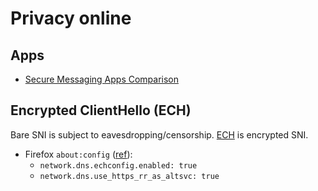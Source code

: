 # Privacy online

## Apps
- [Secure Messaging Apps Comparison](https://www.securemessagingapps.com/)


## Encrypted ClientHello (ECH)
Bare SNI is subject to eavesdropping/censorship.
[ECH](https://en.wikipedia.org/wiki/Server_Name_Indication#Encrypted_Client_Hello)
is encrypted SNI.

- Firefox `about:config` ([ref](https://blog.mozilla.org/security/2021/01/07/encrypted-client-hello-the-future-of-esni-in-firefox/)):
    - `network.dns.echconfig.enabled: true`
    - `network.dns.use_https_rr_as_altsvc: true`
